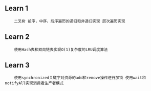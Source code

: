 ## Learn 1 
        二叉树 前序，中序，后序遍历的递归和非递归实现 层次遍历实现
## Learn 2
        使用Hash表和双向链表实现O(1)复杂度的LRU调度算法
## Learn 3
        使用synchronized关键字对资源的add和remove操作进行加锁 使用wait和notifyAll实现消费者生产者模式

